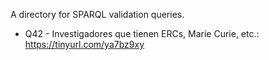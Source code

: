 A directory for SPARQL validation queries.

* Q42 - Investigadores que tienen ERCs, Marie Curie, etc.: https://tinyurl.com/ya7bz9xy